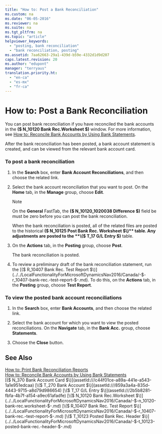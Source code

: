 ```yaml
---
title: "How to: Post a Bank Reconciliation"
ms.custom: na
ms.date: "06-05-2016"
ms.reviewer: na
ms.suite: na
ms.tgt_pltfrm: na
ms.topic: "article"
helpviewer_keywords: 
  - "posting, bank reconciliation"
  - "bank reconciliation, posting"
ms.assetid: 7aa62663-29a1-439d-b59e-4332d1d9d207
caps.latest.revision: 20
ms.author: "edupont"
manager: "terryaus"
translation.priority.ht: 
  - "en-ca"
  - "es-mx"
  - "fr-ca"
---
```

# How to: Post a Bank Reconciliation
You can post bank reconciliation if you have reconciled the bank accounts in the **\($ N\_10120 Bank Rec.Worksheet $\)** window. For more information, see [How to: Reconcile Bank Accounts by Using Bank Statements](../../LocalFunctionalityForMicrosoftDynamicsNav2016/Canada/how-to-reconcile-bank-accounts-by-using-bank-statements.md).  
  
 After the bank reconciliation has been posted, a bank account statement is created, and can be viewed from the relevant bank account card.  
  
### To post a bank reconciliation  
  
1.  In the **Search** box, enter **Bank Account Reconciliations**, and then choose the related link.  
  
2.  Select the bank account reconciliation that you want to post. On the **Home** tab, in the **Manage** group, choose **Edit**.  
  
    > [!NOTE]  
    >  On the **General** FastTab, the **\($ N\_10120\_1020038 Difference $\)** field be must be zero before you can post the bank reconciliation.  
  
     When the bank reconciliation is posted, all of the related files are posted to the historical **\($ N\_10125 Post Bank Rec. Worksheet $\)** table. Any adjustments are posted to the **\($ T\_17 G\/L Entry $\)** table.  
  
3.  On the **Actions** tab, in the **Posting** group, choose **Post**.  
  
     The bank reconciliation is posted.  
  
4.  To review a preliminary draft of the bank reconciliation statement, run the [\($ R\_10407 Bank Rec. Test Report $\)](../../LocalFunctionalityForMicrosoftDynamicsNav2016/Canada/-$-r_10407-bank-rec.-test-report-$-.md). To do this, on the **Actions** tab, in the **Posting** group, choose **Test Report**.  
  
### To view the posted bank account reconciliations  
  
1.  In the **Search** box, enter **Bank Accounts**, and then choose the related link.  
  
2.  Select the bank account for which you want to view the posted reconciliations. On the **Navigate** tab, in the **Bank Acc.** group, choose **Statements**.  
  
3.  Choose the **Close** button.  
  
## See Also  
 [How to: Print Bank Reconciliation Reports](../../LocalFunctionalityForMicrosoftDynamicsNav2016/Canada/how-to-print-bank-reconciliation-reports.md)   
 [How to: Reconcile Bank Accounts by Using Bank Statements](../../LocalFunctionalityForMicrosoftDynamicsNav2016/Canada/how-to-reconcile-bank-accounts-by-using-bank-statements.md)   
 [\($ N\_370 Bank Account Card $\)](assetId:///c44f01ce-a89a-441e-a543-1a1e951edcaa)   
 [\($ T\_270 Bank Account $\)](assetId:///859a3a4a-835d-4443-9715-a8d79d986654)   
 [\($ T\_17 G\/L Entry $\)](assetId:///2b5b8281-fbfa-4b7f-a154-a9ec61afadfe)   
 [\($ N\_10120 Bank Rec.Worksheet $\)](../../LocalFunctionalityForMicrosoftDynamicsNav2016/Canada/-$-n_10120-bank-rec.worksheet-$-.md)   
 [\($ R\_10407 Bank Rec. Test Report $\)](../../LocalFunctionalityForMicrosoftDynamicsNav2016/Canada/-$-r_10407-bank-rec.-test-report-$-.md)   
 [\($ T\_10123 Posted Bank Rec. Header $\)](../../LocalFunctionalityForMicrosoftDynamicsNav2016/Canada/-$-t_10123-posted-bank-rec.-header-$-.md)